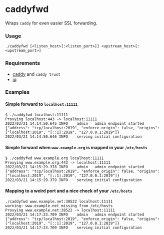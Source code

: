 caddyfwd
========

Wraps `caddy` for even easier SSL forwarding.

### Usage

```
./caddyfwd [<listen_host>[:<listen_port>]] <upstream_host>[:<upstream_port>]
```

### Requirements

* [caddy](https://caddyserver.com) and `caddy trust`
* [jq](https://stedolan.github.io/jq/)

### Examples

#### Simple forward to `localhost:11111`

```
$ ./caddyfwd localhost:11111
Proxying localhost:443 -> localhost:11111
2022/03/21 14:14:50.645	INFO	admin	admin endpoint started	{"address": "tcp/localhost:2019", "enforce_origin": false, "origins": ["localhost:2019", "[::1]:2019", "127.0.0.1:2019"]}
2022/03/21 14:14:50.646	INFO	serving initial configuration
```

#### Simple forward when `www.example.org` is mapped in your `/etc/hosts`

```
$ ./caddyfwd www.example.org localhost:11111
Proxying www.example.org:443 -> localhost:11111
2022/03/21 14:15:29.378	INFO	admin	admin endpoint started	{"address": "tcp/localhost:2019", "enforce_origin": false, "origins": ["localhost:2019", "[::1]:2019", "127.0.0.1:2019"]}
2022/03/21 14:15:29.379	INFO	serving initial configuration
```

#### Mapping to a weird port and a nice check of your `/etc/hosts`

```
./caddyfwd www.example.net:38522 localhost:11111
warning: www.example.net missing from /etc/hosts
Proxying www.example.net:38522 -> localhost:11111
2022/03/21 14:17:23.709	INFO	admin	admin endpoint started	{"address": "tcp/localhost:2019", "enforce_origin": false, "origins": ["localhost:2019", "[::1]:2019", "127.0.0.1:2019"]}
2022/03/21 14:17:23.709	INFO	serving initial configuration
```
